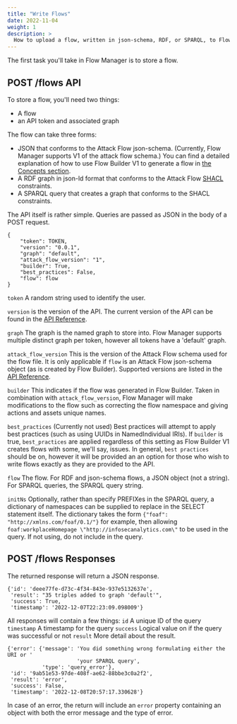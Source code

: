 ```yaml
---
title: "Write Flows"
date: 2022-11-04
weight: 1
description: >
  How to upload a flow, written in json-schema, RDF, or SPARQL, to Flow Manager.
---
```


The first task you'll take in Flow Manager is to store a flow.

## POST /flows API

To store a flow, you'll need two things:
 * A flow
 * an API token and associated graph

The flow can take three forms:
 * JSON that conforms to the Attack Flow json-schema.  (Currently, Flow Manager supports V1 of the attack flow schema.)  You can find a detailed explanation of how to use Flow Builder V1 to generate a flow in [the Concepts section](docs/Concepts/flow_builder_v1).
 * A RDF graph in json-ld format that conforms to the Attack Flow [SHACL](docs/Reference/flow_manager_shacl.md) constraints.
 * A SPARQL query that creates a graph that conforms to the SHACL constraints.

The API itself is rather simple. Queries are passed as JSON in the body of a POST request.

```
{
    "token": TOKEN,
    "version": "0.0.1",
    "graph": "default",
    "attack_flow_version": "1",
    "builder": True,
    "best_practices": False,
    "flow": flow
}
```

`token` A random string used to identify the user.

`version` is the version of the API.  The current version of the API can be found in the [API Reference](docs/Reference/flow_manager_api.md).

`graph` The graph is the named graph to store into.  Flow Manager supports multiple distinct graph per token, however all tokens have a 'default' graph.

`attack_flow_version` This is the version of the Attack Flow schema used for the flow file.  It is only applicable if `flow` is an Attack Flow json-schema object (as is created by Flow Builder).  Supported versions are listed in the [API Reference](docs/Reference/flow_manager_api.md).

`builder` This indicates if the flow was generated in Flow Builder.  Taken in combination with `attack_flow_version`, Flow Manager will make modifications to the flow such as correcting the flow namespace and giving actions and assets unique names.

`best_practices` (Currently not used)  Best practices will attempt to apply best practices (such as using UUIDs in NamedIndividual IRIs). If `builder` is true, `best_practices` are applied regardless of this setting as Flow Builder V1 creates flows with some, we'll say, issues.  In general, `best practices` should be on, however it will be provided an an option for those who wish to write flows exactly as they are provided to the API.

`flow` The flow. For RDF and json-schema flows, a JSON object (not a string).  For SPARQL queries, the SPARQL query string.

`initNs` Optionally, rather than specify PREFIXes in the SPARQL query, a dictionary of namespaces can be supplied to replace in the SELECT statement itself.  The dictionary takes the form `{"foaf": "http://xmlns.com/foaf/0.1/"}` for example, then allowing `foaf:workplaceHomepage \"http://infosecanalytics.com\"` to be used in the query.  If not using, do not include in the query.


## POST /flows Responses

The returned response will return a JSON response.

```
{'id': 'deee77fe-d73c-4f34-843e-937e5132637e',
 'result': "35 triples added to graph 'default'",
 'success': True,
 'timestamp': '2022-12-07T22:23:09.098009'}
 ```

All responses will contain a few things:
`id` A unique ID of the query
`timestamp` A timestamp for the query
`success` Logical value on if the query was successful or not
`result` More detail about the result.  

```
{'error': {'message': 'You did something wrong formulating either the URI or '
                      'your SPARQL query',
           'type': 'query_error'},
 'id': '9ab51e53-97de-408f-ae62-88bbe3c0a2f2',
 'result': 'error',
 'success': False,
 'timestamp': '2022-12-08T20:57:17.330628'}
 ```

In case of an error, the return will include an `error` property containing an object with both the error message and the type of error.